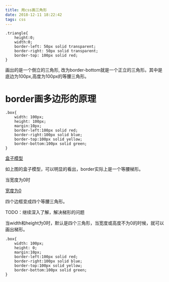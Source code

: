 ```yaml
---
title: 用css画三角形
date: 2018-12-11 18:22:42
tags: css
---
```


```
.triangle{
    height:0;
    width:0;
    border-left: 50px solid transparent;
    border-right: 50px solid transparent;
    border-top: 100px solid red;
}

```

画出的是一个倒立的三角形, 改为border-bottom就是一个正立的三角形。其中是底边为100px,高度为100px的等腰三角形。

<!-- more -->

# border画多边形的原理

```
.box{
    width: 100px;
    height: 100px;
    margin:10px;
    border-left:100px solid red;
    border-right:100px solid blue;
    border-top:100px solid yellow;
    border-bottom:100px solid green;
}
```

[盒子模型](/images/微信截图_20181212091150.png)

如上图的盒子模型，可以明显的看出，border实际上是一个等腰梯形。

当宽度为0时

[宽度为0](/images/微信截图_20181212092124.png)

四个边框变成四个等腰三角形。

TODO：继续深入了解，解决梯形的问题


当width和height为0时，默认是四个三角形，当宽度或高度不为0的时候，就可以画出梯形。

```
.box{
    width: 100px;
    height: 0;
    margin:10px;
    border-left:100px solid red;
    border-right:100px solid blue;
    border-top:100px solid yellow;
    border-bottom:100px solid green;
}
```
